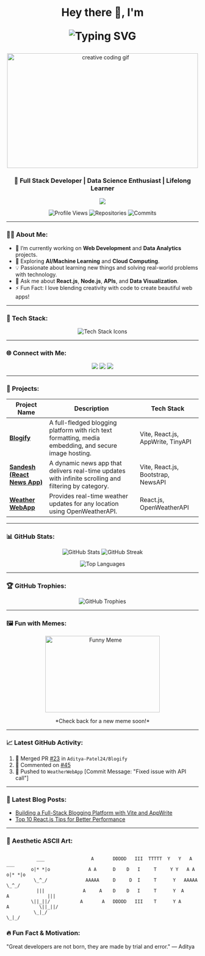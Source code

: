 <h1 align="center">Hey there 👋, I'm <p align="center">
  <img src="https://readme-typing-svg.herokuapp.com?font=Fira+Code&size=30&duration=4000&color=7E3ACE&center=true&vCenter=true&lines=Aditya+Patel" alt="Typing SVG" />
</p></h1>

<!-- Add a unique 3D or creative GIF here -->
<p align="center">
  <img src="https://media.giphy.com/media/3oKIPEqDGUULpEU0aQ/giphy.gif" width="500" height="300" alt="creative coding gif">
</p>

<h3 align="center">🚀 Full Stack Developer | Data Science Enthusiast | Lifelong Learner</h3>

<p align="center">
  <img src="https://readme-typing-svg.herokuapp.com?font=Roboto+Slab&color=%237E3ACE&size=30&center=true&vCenter=true&width=450&lines=Full+Stack+Web+Developer;Open-Source+Contributor;Machine+Learning+Enthusiast;Always+Learning+New+Things!">
</p>

<p align="center">
  <img src="https://komarev.com/ghpvc/?username=Aditya-Patel24&color=brightgreen&style=flat-square" alt="Profile Views">
  <img src="https://badges.pufler.dev/repos/Aditya-Patel24" alt="Repositories">
  <img src="https://badges.pufler.dev/commits/monthly/Aditya-Patel24" alt="Commits">
</p>

---

### 👨‍💻 About Me:
- 🔭 I’m currently working on **Web Development** and **Data Analytics** projects.
- 🌱 Exploring **AI/Machine Learning** and **Cloud Computing**.
- 💡 Passionate about learning new things and solving real-world problems with technology.
- 💬 Ask me about **React.js**, **Node.js**, **APIs**, and **Data Visualization**.
- ⚡ Fun Fact: I love blending creativity with code to create beautiful web apps!

---

### 🔧 Tech Stack:

<p align="center">
  <img src="https://skillicons.dev/icons?i=js,react,nodejs,express,tailwind,vite,mongodb,python,mysql,html,css,figma,git&theme=dark" alt="Tech Stack Icons">
</p>

---

### 🌐 Connect with Me:

<p align="center">
  <a href="https://github.com/Aditya-Patel24"><img src="https://img.shields.io/badge/GitHub-181717?style=for-the-badge&logo=github&logoColor=white"></a>
  <a href="https://www.linkedin.com/in/aditya-patel-99a09b23a/"><img src="https://img.shields.io/badge/LinkedIn-0A66C2?style=for-the-badge&logo=linkedin&logoColor=white"></a>
  <a href="mailto:adityasp243@gmail.com"><img src="https://img.shields.io/badge/Gmail-D14836?style=for-the-badge&logo=gmail&logoColor=white"></a>
</p>

---

### 🚀 Projects:

| Project Name  | Description | Tech Stack |
| ------------- |-------------|------------|
| [**Blogify**](https://blogify-aditya.vercel.app/) | A full-fledged blogging platform with rich text formatting, media embedding, and secure image hosting. | Vite, React.js, AppWrite, TinyAPI |
| [**Sandesh (React News App)**](https://sandesh-aditya.vercel.app/) | A dynamic news app that delivers real-time updates with infinite scrolling and filtering by category. | Vite, React.js, Bootstrap, NewsAPI |
| [**Weather WebApp**](https://weather-webapp-po7m.onrender.com/) | Provides real-time weather updates for any location using OpenWeatherAPI. | React.js, OpenWeatherAPI |

---

### 📊 GitHub Stats:

<p align="center">
  <img src="https://github-readme-stats.vercel.app/api?username=Aditya-Patel24&show_icons=true&theme=radical" alt="GitHub Stats">
  <img src="https://github-readme-streak-stats.herokuapp.com/?user=Aditya-Patel24&theme=radical" alt="GitHub Streak">
</p>

<p align="center">
  <img src="https://github-readme-stats.vercel.app/api/top-langs/?username=Aditya-Patel24&layout=compact&theme=radical" alt="Top Languages">
</p>

---

### 🏆 GitHub Trophies:

<p align="center">
  <img src="https://github-profile-trophy.vercel.app/?username=Aditya-Patel24&theme=onedark&column=6" alt="GitHub Trophies">
</p>

---

### 🖼️ Fun with Memes:
<p align="center">
  <img src="https://media.giphy.com/media/jqNPzdTTxQfOgOqpO4/giphy.gif" width="300" height="200" alt="Funny Meme">
</p>
<p align="center">
  *Check back for a new meme soon!*
</p>

---

### 📈 Latest GitHub Activity:

<!--START_SECTION:activity-->
1. 🎉 Merged PR [#23](https://github.com/Aditya-Patel24/Blogify/pull/23) in `Aditya-Patel24/Blogify`
2. 💬 Commented on [#45](https://github.com/Aditya-Patel24/Sandesh/issues/45)
3. 🚀 Pushed to `WeatherWebApp` [Commit Message: "Fixed issue with API call"]
<!--END_SECTION:activity-->

---

### 📝 Latest Blog Posts:
<!-- BLOG-POST-LIST:START -->
- [Building a Full-Stack Blogging Platform with Vite and AppWrite](https://blogify-aditya.vercel.app/)
- [Top 10 React.js Tips for Better Performance](https://blogify-aditya.vercel.app/)
<!-- BLOG-POST-LIST:END -->

---

### 🎨 Aesthetic ASCII Art:

```plaintext
                                                                               
           ___                 A       DDDDD   III  TTTTT  Y   Y   A                 ___
         o|* *|o              A A      D    D   I     T     Y Y   A A              o|* *|o
          \_^_/              AAAAA     D     D  I     T      Y   AAAAA              \_^_/
           |||              A     A    D    D   I     T      Y  A     A              |||
         \||_||/           A       A   DDDDD   III    T      Y A       A           \||_||/
          \_|_/                                                                     \_|_/

```

### 🔥 Fun Fact & Motivation:
"Great developers are not born, they are made by trial and error." — Aditya
